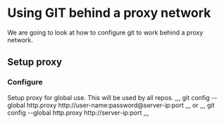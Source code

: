 # Using GIT behind a proxy network
We are going to look at how to configure git to work behind a proxy network.

## Setup proxy
### Configure
Setup proxy for global use. This will be used by all repos.
,,,
git config --global http.proxy http://user-name:password@server-ip:port
,,,
or
,,,
git config --global http.proxy http://server-ip:port
,,,

